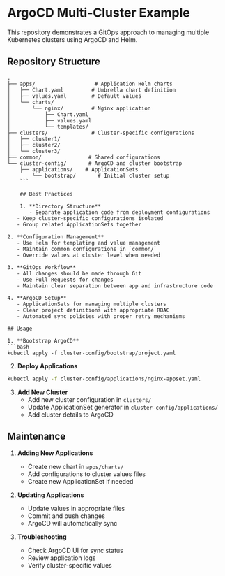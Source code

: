 # ArgoCD Multi-Cluster Example

This repository demonstrates a GitOps approach to managing multiple Kubernetes clusters using ArgoCD and Helm.

## Repository Structure

```
.
├── apps/                   # Application Helm charts
│   ├── Chart.yaml         # Umbrella chart definition
│   ├── values.yaml        # Default values
│   └── charts/
│       └── nginx/         # Nginx application
│           ├── Chart.yaml
│           ├── values.yaml
│           └── templates/
├── clusters/              # Cluster-specific configurations
│   ├── cluster1/
│   ├── cluster2/
│   └── cluster3/
├── common/               # Shared configurations
└── cluster-config/       # ArgoCD and cluster bootstrap
    ├── applications/    # ApplicationSets
        └── bootstrap/       # Initial cluster setup
	```

	## Best Practices

	1. **Directory Structure**
	   - Separate application code from deployment configurations
   - Keep cluster-specific configurations isolated
   - Group related ApplicationSets together

2. **Configuration Management**
   - Use Helm for templating and value management
   - Maintain common configurations in `common/`
   - Override values at cluster level when needed

3. **GitOps Workflow**
   - All changes should be made through Git
   - Use Pull Requests for changes
   - Maintain clear separation between app and infrastructure code

4. **ArgoCD Setup**
   - ApplicationSets for managing multiple clusters
   - Clear project definitions with appropriate RBAC
   - Automated sync policies with proper retry mechanisms

## Usage

1. **Bootstrap ArgoCD**
```bash
kubectl apply -f cluster-config/bootstrap/project.yaml
```

2. **Deploy Applications**
```bash
kubectl apply -f cluster-config/applications/nginx-appset.yaml
```

3. **Add New Cluster**
   - Add new cluster configuration in `clusters/`
   - Update ApplicationSet generator in `cluster-config/applications/`
   - Add cluster details to ArgoCD

## Maintenance

1. **Adding New Applications**
   - Create new chart in `apps/charts/`
   - Add configurations to cluster values files
   - Create new ApplicationSet if needed

2. **Updating Applications**
   - Update values in appropriate files
   - Commit and push changes
   - ArgoCD will automatically sync

3. **Troubleshooting**
   - Check ArgoCD UI for sync status
   - Review application logs
   - Verify cluster-specific values
